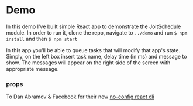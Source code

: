 # Demo

In this demo I've built simple React app to demonstrate the JoltSchedule module.
In order to run it, clone the repo, navigate to `../demo` and run `$ npm install` and then `$ npm start`

In this app you'll be able to queue tasks that will modify that app's state.
Simply, on the left box insert task name, delay time (in ms) and message to show.
The messages will appear on the right side of the screen with appropriate message.


### props
To Dan Abramov & Facebook for their new [no-config react cli](https://facebook.github.io/react/blog/2016/07/22/create-apps-with-no-configuration.html)